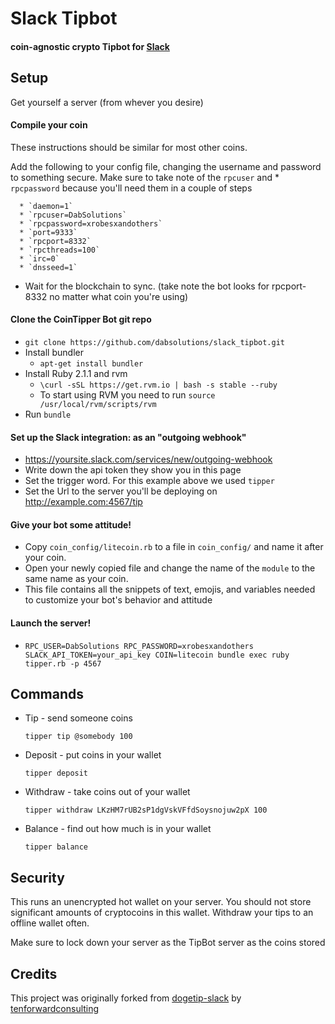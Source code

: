# Slack Tipbot

#### coin-agnostic crypto Tipbot for [Slack](http://slackinvite.dabsolutions.co)

## Setup

Get yourself a server (from whever you desire) 

#### Compile your coin

These instructions should be similar for most other coins.

Add the following to your config file, changing the username and password to something secure. Make sure to take note of the `rpcuser` and * `rpcpassword` because you'll need them in a couple of steps
      
      * `daemon=1`
      * `rpcuser=DabSolutions`
      * `rpcpassword=xrobesxandothers`
      * `port=9333`
      * `rpcport=8332`
      * `rpcthreads=100`
      * `irc=0`
      * `dnsseed=1`
 
  * Wait for the blockchain to sync.  (take note the bot looks for rpcport-8332 no matter what coin you're using)

#### Clone the CoinTipper Bot git repo

* `git clone https://github.com/dabsolutions/slack_tipbot.git`
* Install bundler
  * `apt-get install bundler`
* Install Ruby 2.1.1 and rvm
  * `\curl -sSL https://get.rvm.io | bash -s stable --ruby`
  * To start using RVM you need to run `source /usr/local/rvm/scripts/rvm`
* Run `bundle`

#### Set up the Slack integration: as an "outgoing webhook" 

* https://yoursite.slack.com/services/new/outgoing-webhook
* Write down the api token they show you in this page
* Set the trigger word. For this example above we used `tipper`
* Set the Url to the server you'll be deploying on http://example.com:4567/tip

#### Give your bot some attitude!

* Copy `coin_config/litecoin.rb` to a file in `coin_config/` and name it after your coin. 
* Open your newly copied file and change the name of the `module` to the same name as your coin. 
* This file contains all the snippets of text, emojis, and variables needed to customize your bot's behavior and attitude 

#### Launch the server!

* `RPC_USER=DabSolutions RPC_PASSWORD=xrobesxandothers SLACK_API_TOKEN=your_api_key COIN=litecoin bundle exec ruby tipper.rb -p 4567`
  
## Commands

* Tip - send someone coins

  `tipper tip @somebody 100`

* Deposit - put coins in your wallet

  `tipper deposit`

* Withdraw - take coins out of your wallet

  `tipper withdraw LKzHM7rUB2sP1dgVskVFfdSoysnojuw2pX 100`

* Balance - find out how much is in your wallet

  `tipper balance`


## Security

This runs an unencrypted hot wallet on your server. You should not store significant amounts of cryptocoins in this wallet. Withdraw your tips to an offline wallet often. 

Make sure to lock down your server as the TipBot server as the coins stored 

## Credits

This project was originally forked from [dogetip-slack](https://github.com/tenforwardconsulting/dogetip-slack) by [tenforwardconsulting](https://github.com/tenforwardconsulting)
